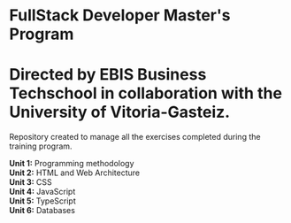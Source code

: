 # FullStack Developer Master's Program

# Directed by EBIS Business Techschool in collaboration with the University of Vitoria-Gasteiz.

Repository created to manage all the exercises completed during the training program.

<strong>Unit 1:</strong> Programming methodology </br>
<strong>Unit 2:</strong> HTML and Web Architecture </br>
<strong>Unit 3:</strong> CSS </br>
<strong>Unit 4:</strong> JavaScript </br>
<strong>Unit 5:</strong> TypeScript </br>
<strong>Unit 6:</strong> Databases </br>